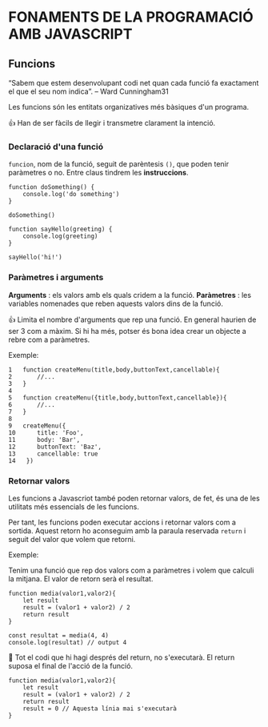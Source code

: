 # FONAMENTS DE LA PROGRAMACIÓ AMB JAVASCRIPT

##  **Funcions**

“Sabem que estem desenvolupant codi net quan cada funció fa exactament el que el seu nom indica”. – Ward Cunningham31

Les funcions són les entitats organizatives més bàsiques d'un programa. 

👍 Han de ser fàcils de llegir i transmetre clarament la intenció.

###  **Declaració d'una funció**

```funcion```, nom de la funció, seguit de parèntesis ```()```, que poden tenir paràmetres o no. Entre claus tindrem les **instruccions**.

```
function doSomething() {
    console.log('do something')
}

doSomething()
```

```
function sayHello(greeting) {
    console.log(greeting)
}

sayHello('hi!')
```

###  **Paràmetres i arguments**

**Arguments** : els valors amb els quals cridem a la funció.
**Paràmetres** : les variables nomenades que reben aquests valors dins de la funció.

👍 Limita el nombre d'arguments que rep una funció. En general haurien de ser 3 com a màxim. Si hi ha més, potser és bona idea crear un objecte a rebre com a paràmetres.

Exemple:

```
1   function createMenu(title,body,buttonText,cancellable){
2       //...
3   }
4
5   function createMenu({title,body,buttonText,cancellable}){ 
6       //...
7   }
8   
9   createMenu({
10      title: 'Foo',
11      body: 'Bar', 
12      buttonText: 'Baz',       
13      cancellable: true
14   })
```
###  **Retornar valors**

Les funcions a Javascriot també poden retornar valors, de fet, és una de les utilitats més essencials de les funcions.

Per tant, les funcions poden executar accions i retornar valors com a sortida. Aquest retorn ho aconseguim amb la paraula reservada ```return``` i seguit del valor que volem que retorni.

Exemple:

Tenim una funció que rep dos valors com a paràmetres i volem que calculi la mitjana. El valor de retorn serà el resultat.

```
function media(valor1,valor2){ 
   	let result
   	result = (valor1 + valor2) / 2 
   	return result
}

const resultat = media(4, 4)
console.log(resultat) // output 4
```

🚨 Tot el codi que hi hagi després del return, no s'executarà. El return suposa el final de l'acció de la funció.

```
function media(valor1,valor2){ 
   	let result
   	result = (valor1 + valor2) / 2 
   	return result
    result = 0 // Aquesta línia mai s'executarà
}
```